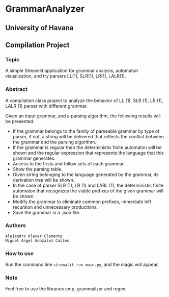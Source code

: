 # GrammarAnalyzer

## University of Havana

## Compilation Project

### Topic

A simple Streamlit application for grammar analysis, automaton visualization, and try parsers LL(1), SLR(1), LR(1), LALR(1).

### Abstract

A compilation class project to analyze the behavior of LL (1), SLR (1), LR (1), LALR (1) parser with different grammar.

Given an input grammar, and a parsing algorithm, the following results will be presented:

- If the grammar belongs to the family of parseable grammar by type of parser, if not, a string will be delivered that reflects the conflict between the grammar and the parsing algorithm.
- If the grammar is regular then the deterministic finite automaton will be shown and the regular expression that represents the language that this grammar generates.
- Access to the firsts and follow sets of each grammar.
- Show the parsing table.
- Given string belonging to the language generated by the grammar, its derivation tree will be shown.
- In the case of parser SLR (1), LR (1) and LARL (1), the deterministic finite automaton that recognizes the viable prefixes of the given grammar will be shown.
- Modify the grammar to eliminate common prefixes, immediate left recursion and unnecessary productions.
- Save the grammar in a .json file.

### Authors

    Alejandro Klever Clemente
    Miguel Angel Gonzalez Calles

### How to use

Run the command line ``stremalit run main.py``, and the magic will appear.

### Note

Feel free to use the libraries cmp, grammalizer and regex.
